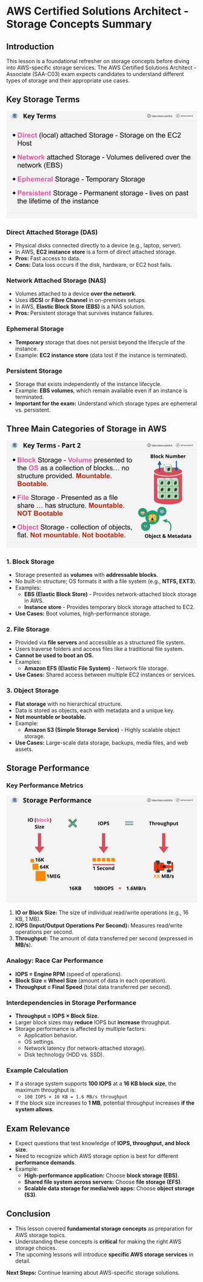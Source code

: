 # AWS Certified Solutions Architect - Storage Concepts Summary

## Introduction

This lesson is a foundational refresher on storage concepts before diving into AWS-specific storage services. The AWS Certified Solutions Architect - Associate (SAA-C03) exam expects candidates to understand different types of storage and their appropriate use cases.

## Key Storage Terms

![alt text](./Images/image-10.png)

### Direct Attached Storage (DAS)

- Physical disks connected directly to a device (e.g., laptop, server).
- In AWS, **EC2 instance store** is a form of direct attached storage.
- **Pros:** Fast access to data.
- **Cons:** Data loss occurs if the disk, hardware, or EC2 host fails.

### Network Attached Storage (NAS)

- Volumes attached to a device **over the network**.
- Uses **iSCSI** or **Fibre Channel** in on-premises setups.
- In AWS, **Elastic Block Store (EBS)** is a NAS solution.
- **Pros:** Persistent storage that survives instance failures.

### Ephemeral Storage

- **Temporary** storage that does not persist beyond the lifecycle of the instance.
- Example: **EC2 instance store** (data lost if the instance is terminated).

### Persistent Storage

- Storage that exists independently of the instance lifecycle.
- Example: **EBS volumes**, which remain available even if an instance is terminated.
- **Important for the exam:** Understand which storage types are ephemeral vs. persistent.

## Three Main Categories of Storage in AWS

![alt text](./Images/image-8.png)

### 1. Block Storage

- Storage presented as **volumes** with **addressable blocks**.
- No built-in structure; OS formats it with a file system (e.g., **NTFS, EXT3**).
- Examples:
  - **EBS (Elastic Block Store)** - Provides network-attached block storage in AWS.
  - **Instance store** - Provides temporary block storage attached to EC2.
- **Use Cases:** Boot volumes, high-performance storage.

### 2. File Storage

- Provided via **file servers** and accessible as a structured file system.
- Users traverse folders and access files like a traditional file system.
- **Cannot be used to boot an OS.**
- Examples:
  - **Amazon EFS (Elastic File System)** - Network file storage.
- **Use Cases:** Shared access between multiple EC2 instances or services.

### 3. Object Storage

- **Flat storage** with no hierarchical structure.
- Data is stored as objects, each with metadata and a unique key.
- **Not mountable or bootable.**
- Example:
  - **Amazon S3 (Simple Storage Service)** - Highly scalable object storage.
- **Use Cases:** Large-scale data storage, backups, media files, and web assets.

## Storage Performance

### Key Performance Metrics

![alt text](./Images/image-9.png)

1. **IO or Block Size:** The size of individual read/write operations (e.g., 16 KB, 1 MB).
2. **IOPS (Input/Output Operations Per Second):** Measures read/write operations per second.
3. **Throughput:** The amount of data transferred per second (expressed in **MB/s**).

### Analogy: Race Car Performance

- **IOPS = Engine RPM** (speed of operations).
- **Block Size = Wheel Size** (amount of data in each operation).
- **Throughput = Final Speed** (total data transferred per second).

### Interdependencies in Storage Performance

- **Throughput = IOPS × Block Size.**
- Larger block sizes may **reduce** IOPS but **increase** throughput.
- Storage performance is affected by multiple factors:
  - Application behavior.
  - OS settings.
  - Network latency (for network-attached storage).
  - Disk technology (HDD vs. SSD).

### Example Calculation

- If a storage system supports **100 IOPS** at a **16 KB block size**, the maximum throughput is:
  - `100 IOPS × 16 KB = 1.6 MB/s throughput`
- If the block size increases to **1 MB**, potential throughput increases **if the system allows**.

## Exam Relevance

- Expect questions that test knowledge of **IOPS, throughput, and block size**.
- Need to recognize which AWS storage option is best for different **performance demands**.
- Example:
  - **High-performance application:** Choose **block storage (EBS)**.
  - **Shared file system across servers:** Choose **file storage (EFS)**.
  - **Scalable data storage for media/web apps:** Choose **object storage (S3)**.

## Conclusion

- This lesson covered **fundamental storage concepts** as preparation for AWS storage topics.
- Understanding these concepts is **critical** for making the right AWS storage choices.
- The upcoming lessons will introduce **specific AWS storage services** in detail.

**Next Steps:** Continue learning about AWS-specific storage solutions.
